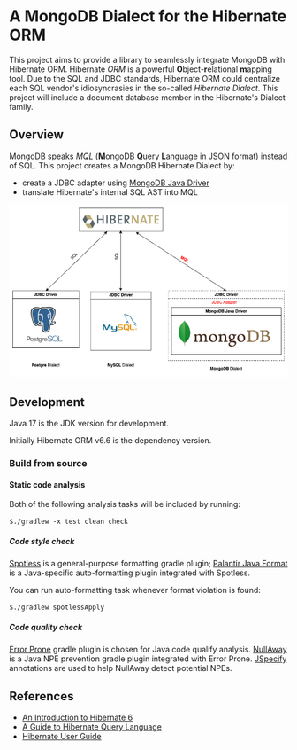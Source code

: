 # A MongoDB Dialect for the Hibernate ORM

This project aims to provide a library to seamlessly integrate MongoDB with Hibernate ORM. Hibernate _ORM_ is a powerful **O**bject-**r**elational **m**apping tool. Due to the SQL and JDBC standards, Hibernate ORM could centralize each SQL vendor's idiosyncrasies in the so-called _Hibernate Dialect_. This project will include a document database member in the Hibernate's Dialect family.

## Overview

MongoDB speaks _MQL_ (**M**ongoDB **Q**uery **L**anguage in JSON format) instead of SQL. This project creates a MongoDB Hibernate Dialect by:

- create a JDBC adapter using [MongoDB Java Driver](https://www.mongodb.com/docs/drivers/java-drivers/)
- translate Hibernate's internal SQL AST into MQL

<img src="hibernate-dialects.png" alt="MongoDB Dialect" width="800"/>

## Development

Java 17 is the JDK version for development.

Initially Hibernate ORM v6.6 is the dependency version.

### Build from source

#### Static code analysis

Both of the following analysis tasks will be included by running:
```console
$./gradlew -x test clean check
```

##### Code style check

[Spotless](https://github.com/diffplug/spotless/tree/main/plugin-gradle) is a general-purpose formatting gradle plugin; [Palantir Java Format](https://github.com/palantir/palantir-java-format) is a Java-specific auto-formatting plugin integrated with Spotless.

You can run auto-formatting task whenever format violation is found:

```console
$./gradlew spotlessApply
```

##### Code quality check

[Error Prone](https://github.com/tbroyer/gradle-errorprone-plugin) gradle plugin is chosen for Java code qualify analysis. [NullAway](https://github.com/uber/NullAway) is a Java NPE prevention gradle plugin integrated with Error Prone. [JSpecify](https://jspecify.dev) annotations are used to help NullAway detect potential NPEs.

####

## References

- [An Introduction to Hibernate 6](https://docs.jboss.org/hibernate/orm/6.6/introduction/html_single/Hibernate_Introduction.html)
- [A Guide to Hibernate Query Language](https://docs.jboss.org/hibernate/orm/6.6/querylanguage/html_single/Hibernate_Query_Language.html)
- [Hibernate User Guide](https://docs.jboss.org/hibernate/orm/6.6/userguide/html_single/Hibernate_User_Guide.html)